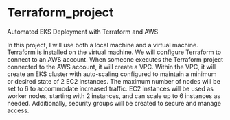 # Terraform_project
Automated EKS Deployment with Terraform and AWS

In this project, I will use both a local machine and a virtual machine. Terraform is installed on the virtual machine. We will configure Terraform to connect to an AWS account. When someone executes the Terraform project connected to the AWS account, it will create a VPC. Within the VPC, it will create an EKS cluster with auto-scaling configured to maintain a minimum or desired state of 2 EC2 instances. The maximum number of nodes will be set to 6 to accommodate increased traffic. EC2 instances will be used as worker nodes, starting with 2 instances, and can scale up to 6 instances as needed. Additionally, security groups will be created to secure and manage access.



